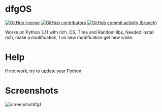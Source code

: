 # dfgOS
[![GitHub license](https://img.shields.io/github/license/malwarepad/cavOS)](https://github.com/DcorpProj/dfgOS/blob/master/LICENSE)
[![GitHub contributors](https://img.shields.io/github/contributors/malwarepad/cavOS)](https://github.com/DcorpProj/dfgOS/graphs/contributors)
[![GitHub commit activity (branch)](https://img.shields.io/github/commit-activity/m/DcorpProj/dfgOS)](https://github.com/DcorpProj/dfgOS/commits)

Works on Python 3.11 with rich, OS, Time and Random libs, Needed install rich, make a modification, I on new modification get new smile.
# Help
If not work, try to update your Python
# Screenshots
![screenshotdfg1](https://github.com/DcorpProj/dfgOS/assets/170188864/289a32c7-de74-467b-9210-272b23311a5e)
